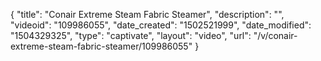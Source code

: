 {
    "title": "Conair Extreme Steam Fabric Steamer",
    "description": "",
    "videoid": "109986055",
    "date_created": "1502521999",
    "date_modified": "1504329325",
    "type": "captivate",
    "layout": "video",
    "url": "\/v\/conair-extreme-steam-fabric-steamer\/109986055"
}